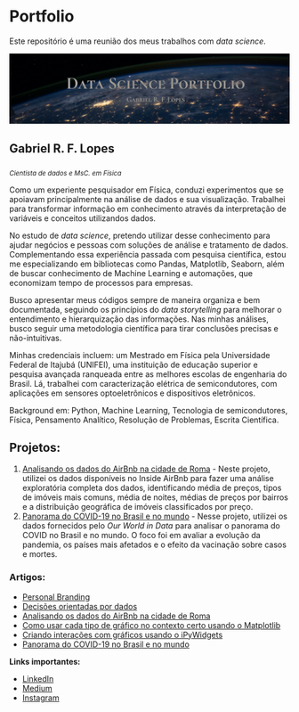 # Portfolio

Este repositório é uma reunião dos meus trabalhos com _data science_.

<p align="center">
  <img src="LinkedIn cover - 1 (3).png" >
</p>

## Gabriel R. F. Lopes
<sub>*Cientista de dados e MsC. em Física*</sub>

Como um experiente pesquisador em Física, conduzi experimentos que se apoiavam principalmente na análise de dados e sua visualização. Trabalhei para transformar informação em conhecimento através da interpretação de variáveis e conceitos utilizandos dados.

No estudo de _data science_, pretendo utilizar desse conhecimento para ajudar negócios e pessoas com soluções de análise e tratamento de dados. Complementando essa experiência passada com pesquisa científica, estou me especializando em bibliotecas como Pandas, Matplotlib, Seaborn, além de buscar conhecimento de Machine Learning e automações, que economizam tempo de processos para empresas. 

Busco apresentar meus códigos sempre de maneira organiza e bem documentada, seguindo os princípios do _data storytelling_ para melhorar o entendimento e hierarquização das informações. Nas minhas análises, busco seguir uma metodologia científica para tirar conclusões precisas e não-intuitivas.

Minhas credenciais incluem: um Mestrado em Física pela Universidade Federal de Itajubá (UNIFEI), uma instituição de educação superior e pesquisa avançada ranqueada entre as melhores escolas de engenharia do Brasil. Lá, trabalhei com caracterização elétrica de semicondutores, com aplicações em sensores optoeletrônicos e dispositivos eletrônicos.

Background em: Python, Machine Learning, Tecnologia de semicondutores, Física, Pensamento Analítico, Resolução de Problemas, Escrita Científica.

## Projetos:

1. [Analisando os dados do AirBnb na cidade de Roma](https://github.com/gabrielrflopes/Rome_Airbnb_Data_Analysis) - Neste projeto, utilizei os dados disponíveis no Inside AirBnb para fazer uma análise exploratória completa dos dados, identificando média de preços, tipos de imóveis mais comuns, média de noites, médias de preços por bairros e a distribuição geográfica de imóveis classificados por preço.
2. [Panorama do COVID-19 no Brasil e no mundo](https://github.com/gabrielrflopes/covid_project) - Nesse projeto, utilizei os dados fornecidos pelo *Our World in Data* para analisar o panorama do COVID no Brasil e no mundo. O foco foi em avaliar a evolução da pandemia, os países mais afetados e o efeito da vacinação sobre casos e mortes.

### Artigos:

* [Personal Branding](https://www.linkedin.com/pulse/urg%25C3%25AAncia-de-causar-uma-boa-impress%25C3%25A3o-gabriel-ribeiro-ferreira-lopes/?trackingId=EjBT1icNTLeqkPLBvieGOQ%3D%3D)
* [Decisões orientadas por dados](https://www.linkedin.com/pulse/alguns-fatos-incontest%C3%A1veis-sobre-decis%C3%A3o-orientada-gabriel/)
* [Analisando os dados do AirBnb na cidade de Roma](https://grflopes.medium.com/analisando-os-dados-do-airbnb-na-cidade-de-roma-4ee6af13bbdc) 
* [Como usar cada tipo de gráfico no contexto certo usando o Matplotlib](https://grflopes.medium.com/como-usar-cada-tipo-de-gr%C3%A1fico-no-contexto-certo-usando-o-matplotlib-c640bbcdfe79)
* [Criando interações com gráficos usando o iPyWidgets](https://medium.com/@grflopes/criando-intera%C3%A7%C3%B5es-com-gr%C3%A1ficos-usando-o-ipywidgets-49a83dad43ec)
* [Panorama do COVID-19 no Brasil e no mundo](https://medium.com/@grflopes/panorama-do-covid-19-no-brasil-e-no-mundo-a67cfb94af5f)

**Links importantes:**
* [LinkedIn](https://www.linkedin.com/in/gabrielrflopes/)
* [Medium](https://medium.com/@grflopes)
* [Instagram](https://www.instagram.com/gabrielr.lopes/)
